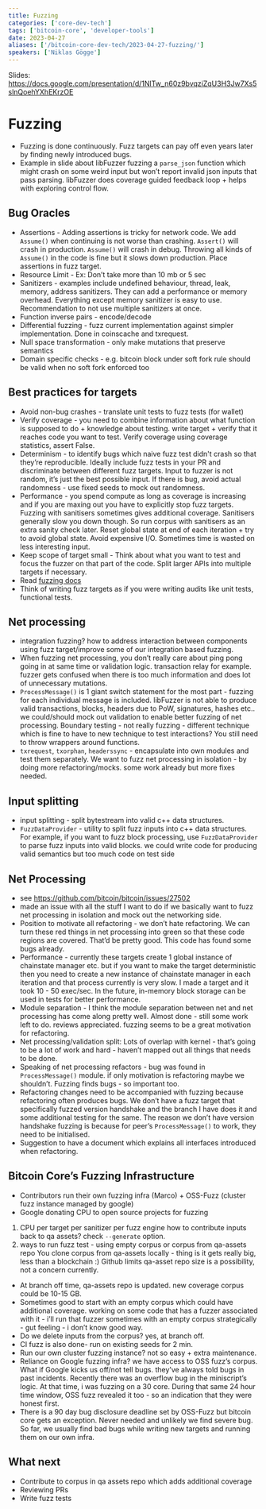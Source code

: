 ```yaml
---
title: Fuzzing
categories: ['core-dev-tech']
tags: ['bitcoin-core', 'developer-tools']
date: 2023-04-27
aliases: ['/bitcoin-core-dev-tech/2023-04-27-fuzzing/']
speakers: ['Niklas Gögge']
---
```

Slides: <https://docs.google.com/presentation/d/1NlTw_n60z9bvqziZqU3H3Jw7Xs5slnQoehYXhEKrzOE>

# Fuzzing

- Fuzzing is done continuously. Fuzz targets can pay off even years later by finding newly introduced bugs.
- Example in slide about libFuzzer fuzzing a `parse_json` function which might crash on some weird input but won’t report invalid json inputs that pass parsing. libFuzzer does coverage guided feedback loop + helps with exploring control flow.

## Bug Oracles

- Assertions - Adding assertions is tricky for network code. We add `Assume()` when continuing is not worse than crashing. `Assert()` will crash in production. `Assume()` will crash in debug. Throwing all kinds of `Assume()` in the code is fine but it slows down production. Place assertions in fuzz target.
- Resource Limit - Ex: Don’t take more than 10 mb or 5 sec
- Sanitizers - examples include undefined behaviour, thread, leak, memory, address sanitizers. They can add a performance or memory overhead. Everything except memory sanitizer is easy to use. Recommendation to not use multiple sanitizers at once.
- Function inverse pairs - encode/decode
- Differential fuzzing - fuzz current implementation against simpler implementation. Done in coinscache and txrequest.
- Null space transformation  - only make mutations that preserve semantics
- Domain specific checks - e.g. bitcoin block under soft fork rule should be valid when no soft fork enforced too

## Best practices for targets

- Avoid non-bug crashes - translate unit tests to fuzz tests (for wallet)
- Verify coverage - you need to combine information about what function is supposed to do + knowledge about testing.  write target + verify that it reaches code you want to test. Verify coverage using coverage statistics, assert False.
- Determinism - to identify bugs which naive fuzz test didn't crash so that they’re reproducible. Ideally include fuzz tests in your PR and discriminate between different fuzz targets. Input to fuzzer is not random, it’s just the best possible input. If there is bug, avoid actual randomness - use fixed seeds to mock out randomness.
- Performance - you spend compute as long as coverage is increasing and if you are maxing out you have to explicitly stop fuzz targets. Fuzzing with sanitisers sometimes gives additional coverage. Sanitisers generally slow you down though. So run corpus with sanitisers as an extra sanity check later. Reset global state at end of each iteration + try to avoid global state. Avoid expensive I/O. Sometimes time is wasted on less interesting input.
- Keep scope of target small -  Think about what you want to test and focus the fuzzer on that part of the code. Split larger APIs into multiple targets if necessary.
- Read [fuzzing docs](https://github.com/bitcoin/bitcoin/blob/master/doc/fuzzing.md)
- Think of writing fuzz targets as if you were writing audits like unit tests, functional tests.

## Net processing

- integration fuzzing? how to address interaction between components using fuzz target/improve some of our integration based fuzzing.
- When fuzzing net processing, you don’t really care about ping pong going in at same time or validation logic. transaction relay for example. fuzzer gets confused when there is too much information and does lot of unnecessary mutations.
- `ProcessMessage()` is 1 giant switch statement for the most part - fuzzing for each individual message is included. libFuzzer is not able to produce valid transactions, blocks, headers due to PoW, signatures, hashes etc.. we could/should mock out validation to enable better fuzzing of net processing.
Boundary testing - not really fuzzing - different technique which is fine to have to new technique to test interactions? You still need to throw wrappers around functions.
- `txrequest`, `txorphan`, `headerssync` - encapsulate into own modules and test them separately.
We want to fuzz net processing in isolation - by doing more refactoring/mocks. some work already but more fixes needed.

## Input splitting

- input splitting - split bytestream into valid c++ data structures.
- `FuzzDataProvider` - utility to split fuzz inputs into c++ data structures. For example, if you want to fuzz block processing, use `FuzzDataProvider` to parse fuzz inputs into valid blocks.
we could write code for producing valid semantics but too much code on test side

## Net Processing

- see <https://github.com/bitcoin/bitcoin/issues/27502>
- made an issue with all the stuff I want to do if we basically want to fuzz net processing in isolation and mock out the networking side.
- Position to motivate all refactoring - we don’t hate refactoring. We can turn these red things in net processing into green so that these code regions are covered. That’d be pretty good. This code has found some bugs already.
- Performance - currently these targets create 1 global instance of chainstate manager etc. but if you want to make the target deterministic then you need to create a new instance of chainstate manager in each iteration and that process currently is very slow. I made a target and it took 10 - 50 exec/sec. In the future, in-memory block storage can be used in tests for better performance.
- Module separation - I think the module separation between net and net processing has come along pretty well. Almost done - still some work left to do. reviews appreciated. fuzzing seems to be a great motivation for refactoring.
- Net processing/validation split: Lots of overlap with kernel - that’s going to be a lot of work and hard - haven’t mapped out all things that needs to be done.
- Speaking of net processing refactors - bug was found in `ProcessMessage()` module. if only motivation is refactoring maybe we shouldn’t. Fuzzing finds bugs - so important too.
- Refactoring changes need to be accompanied with fuzzing because refactoring often produces bugs.
We don’t have a fuzz target that specifically fuzzed version handshake and the branch I have does it and some additional testing for the same. The reason we don’t have version handshake fuzzing is because for peer’s `ProcessMessage()` to work, they need to be initialised.
- Suggestion to have a document which explains all interfaces introduced when refactoring.

## Bitcoin Core’s Fuzzing Infrastructure

- Contributors run their own fuzzing infra (Marco) + OSS-Fuzz (cluster fuzz instance managed by google)
- Google donating CPU to open source projects for fuzzing

1. CPU per target per sanitizer per fuzz engine
how to contribute inputs back to qa assets? check `--generate` option.
2. ways to run fuzz test - using empty corpus or corpus from qa-assets repo
You clone corpus from qa-assets locally - thing is it gets really big, less than a blockchain :) Github limits qa-asset repo size is a possibility, not a concern currently.

- At branch off time, qa-assets repo is updated. new coverage corpus could be 10-15 GB.
- Sometimes good to start with an empty corpus which could have additional coverage. working on some code that has a fuzzer associated with it - i’ll run that fuzzer sometimes with an empty corpus strategically - gut feeling - i don’t know good way.
- Do we delete inputs from the corpus? yes, at branch off.
- CI fuzz is also done- run on existing seeds for 2 min.
- Run our own cluster fuzzing instance? not so easy + extra maintenance.
- Reliance on Google fuzzing infra? we have access to OSS fuzz’s corpus. What if Google kicks us off/not tell bugs. they’ve always told bugs in past incidents. Recently there was an overflow bug in the miniscript’s logic. At that time, i was fuzzing on a 30 core. During that same 24 hour time window, OSS fuzz revealed it too - so an indication that they were honest first.
- There is a 90 day bug disclosure deadline set by OSS-Fuzz but bitcoin core gets an exception. Never needed and unlikely we find severe bug. So far, we usually find bad bugs while writing new targets and running them on our own infra.

## What next

- Contribute to corpus in qa assets repo which adds additional coverage
- Reviewing PRs
- Write fuzz tests
